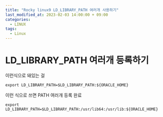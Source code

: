 ```yaml
---
title: "Rocky linux9 LD_LIBRARY_PATH 여러개 사용하기"
last_modified_at: 2023-02-03 14:00:00 + 09:00
categories:
  - LINUX
tags:
  - Linux
---
```


LD_LIBRARY_PATH 여러개 등록하기
===


이런식으로 돼있는 걸
```
export LD_LIBRARY_PATH=$LD_LIBRARY_PATH:${ORACLE_HOME}  
```

이런 식으로 쓰면 PATH 여러개 등록 완료
```
export LD_LIBRARY_PATH=$LD_LIBRARY_PATH:/usr/lib64:/usr/lib:${ORACLE_HOME}
```

<!--

주석 위치

-->




